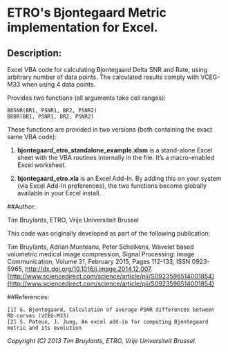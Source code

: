 # ETRO's Bjontegaard Metric implementation for Excel.		
		
## Description:

Excel VBA code for calculating Bjontegaard Delta SNR and Rate, using arbitrary number of data points. The calculated results comply with VCEG-M33 when using 4 data points.

Provides two functions (all arguments take cell ranges):

	BDSNR(BR1, PSNR1, BR2, PSNR2)
	BDBR(BR1, PSNR1, BR2, PSNR2)

These functions are provided in two versions (both containing the exact same VBA code):

1. __bjontegaard_etro_standalone_example.xlsm__ is a stand-alone Excel sheet with the VBA routines internally in the file. It’s a macro-enabled Excel worksheet.

1. __bjontegaard_etro.xla__ is an Excel Add-In. By adding this on your system (via Excel Add-In preferences), the two functions become globally available in your Excel install.

##Author:

Tim Bruylants, ETRO, Vrije Universiteit Brussel

This code was originally developed as part of the following publication:

Tim Bruylants, Adrian Munteanu, Peter Schelkens, Wavelet based volumetric medical image compression, Signal Processing: Image Communication, Volume 31, February 2015, Pages 112-133, ISSN 0923-5965, http://dx.doi.org/10.1016/j.image.2014.12.007.
[http://www.sciencedirect.com/science/article/pii/S0923596514001854](http://www.sciencedirect.com/science/article/pii/S0923596514001854)
		
##References:

	[1] G. Bjontegaard, Calculation of average PSNR differences between RD-curves (VCEG-M33)
	[2] S. Pateux, J. Jung, An excel add-in for computing Bjontegaard metric and its evolution
		
_Copyright (C) 2013 Tim Bruylants, ETRO, Vrije Universiteit Brussel._

